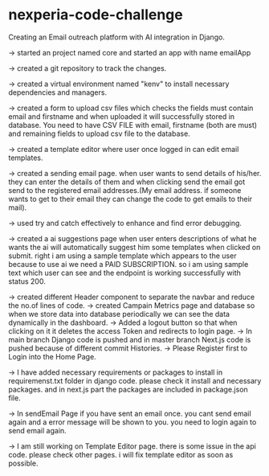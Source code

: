 # nexperia-code-challenge
Creating an Email outreach platform with AI integration in Django. 

 -> started an project named core and started an app with name emailApp 
 
 -> created a git repository to track the changes. 
 
 -> created a virtual environment named "kenv" to install necessary dependencies and managers.
 
 -> created a form to upload csv files which checks the fields must contain email and firstname and when uploaded it will successfully stored in database. You need to have CSV FILE with email, firstname (both are must) and remaining fields to upload csv file to the database.
 
 -> created a template editor where user once logged in can edit email templates.
 
 -> created a sending email page. when user wants to send details of his/her. they can enter the details of them and when clicking send the email got send to the registered email addresses.(My email address. if someone wants to get to their email they can change the code to get emails to their mail).
 
 -> used try and catch effectively to enhance and find error debugging.
 
 -> created a ai suggestions page when user enters descriptions of what he wants the ai will automatically suggest him some templates when clicked on submit. right i am using a sample template which appears to the user because to use ai we need a PAID SUBSCRIPTION. so i am using sample text which user can see and the endpoint is working successfully with status 200.
 
 -> created different Header component to separate the navbar and reduce the no.of lines of code.
 -> created Campain Metrics page and database so when we store data into database periodically we can see the data dynamically in the dashboard.
 -> Added a logout button so that when clicking on it it deletes the access Token and redirects to login page.
 -> In main branch Django code is pushed and in master branch Next.js code is pushed because of different commit Histories.
 -> Please Register first to Login into the Home Page.
 
 -> I have added necessary requirements or packages to install in requiremenst.txt folder in django code. please check it install and necessary packages. and in next.js part the packages are included in package.json file.
 
 -> In sendEmail Page if you have sent an email once. you cant send email again and a error message will be shown to you. you need to login again to send email again.
 
 -> I am still working on Template Editor page. there is some issue in the api code. please check other pages. i will fix template editor as soon as possible.
 
 
 
 
